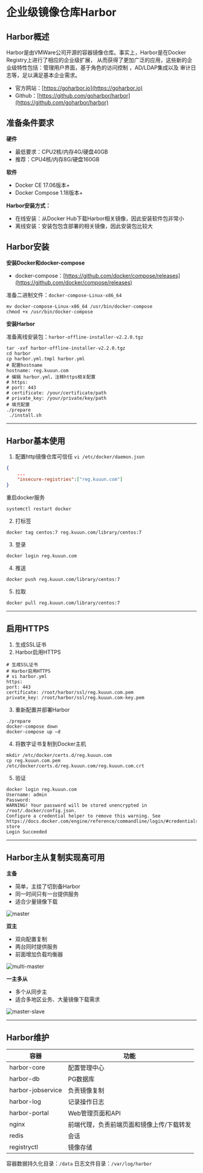 # 企业级镜像仓库Harbor

## Harbor概述

Harbor是由VMWare公司开源的容器镜像仓库。事实上，Harbor是在Docker Registry上进行了相应的企业级扩展， 从而获得了更加广泛的应用，这些新的企业级特性包括：管理用户界面，基于角色的访问控制 ，AD/LDAP集成以及 审计日志等，足以满足基本企业需求。

- 官方网站：[https://goharbor.io](https://goharbor.io)
- Github：[https://github.com/goharbor/harbor](https://github.com/goharbor/harbor)

## 准备条件要求

**硬件**

- 最低要求：CPU2核/内存4G/硬盘40GB
- 推荐：CPU4核/内存8G/硬盘160GB

**软件**

- Docker CE 17.06版本+ 
- Docker Compose 1.18版本+

**Harbor安装方式：** 

- 在线安装：从Docker Hub下载Harbor相关镜像，因此安装软件包非常小
- 离线安装：安装包包含部署的相关镜像，因此安装包比较大

## Harbor安装


**安装Docker和docker-compose**

- docker-compose：[https://github.com/docker/compose/releases](https://github.com/docker/compose/releases)

准备二进制文件：` docker-compose-Linux-x86_64 `

```shell
mv docker-compose-Linux-x86_64 /usr/bin/docker-compose
chmod +x /usr/bin/docker-compose
```

**安装Harbor**

准备离线安装包：` harbor-offline-installer-v2.2.0.tgz `

```shell
tar -xvf harbor-offline-installer-v2.2.0.tgz
cd harbor
cp harbor.yml.tmpl harbor.yml
# 配置hostname
hostname: reg.kuuun.com
# 编辑 harbor.yml，注释https相关配置
# https:
# port: 443
# certificate: /your/certificate/path
# private_key: /your/private/key/path
# 填充配置
./prepare
 ./install.sh
```
---
## Harbor基本使用

1. 配置http镜像仓库可信任 
` vi /etc/docker/daemon.json `
```json
{
    ...
    "insecure-registries":["reg.kuuun.com"]
} 
```
重启docker服务
```shell
systemctl restart docker
```
2. 打标签 
```shell
docker tag centos:7 reg.kuuun.com/library/centos:7
```
3. 登录
```shell
docker login reg.kuuun.com
```

4. 推送
```shelll
docker push reg.kuuun.com/library/centos:7
```

5. 拉取
```shell
docker pull reg.kuuun.com/library/centos:7
```

---

## 启用HTTPS

1. 生成SSL证书
2. Harbor启用HTTPS
```shell
# 生成SSL证书
# Harbor启用HTTPS
# vi harbor.yml 
https: 
port: 443 
certificate: /root/harbor/ssl/reg.kuuun.com.pem 
private_key: /root/harbor/ssl/reg.kuuun.com-key.pem 
```
3. 重新配置并部署Harbor
```shell
./prepare 
docker-compose down 
docker-compose up –d
```
4. 将数字证书复制到Docker主机 
```shell
mkdir /etc/docker/certs.d/reg.kuuun.com
cp reg.kuuun.com.pem /etc/docker/certs.d/reg.kuuun.com/reg.kuuun.com.crt 
```
5. 验证
```shell
docker login reg.kuuun.com
Username: admin
Password:
WARNING! Your password will be stored unencrypted in /root/.docker/config.json.
Configure a credential helper to remove this warning. See
https://docs.docker.com/engine/reference/commandline/login/#credentials-store
Login Succeeded
```

---

## Harbor主从复制实现高可用

**主备**

- 简单，主挂了切到备Harbor
- 同一时间只有一台提供服务
- 适合少量镜像下载

![master](../../../_media/harbor-master.jpg)

**双主**

- 双向配置复制
- 两台同时提供服务
- 前面增加负载均衡器

![multi-master](../../../_media/harbor-multi-master.jpg)

**一主多从**

- 多个从同步主 
- 适合多地区业务、大量镜像下载需求

![master-slave](../../../_media/harbor-master-slave.jpg)

---

## Harbor维护

| 容器              | 功能                                      |
| ----------------- | ----------------------------------------- |
| harbor-core       | 配置管理中心                              |
| harbor-db         | PG数据库                                  |
| harbor-jobservice | 负责镜像复制                              |
| harbor-log        | 记录操作日志                              |
| harbor-portal     | Web管理页面和API                          |
| nginx             | 前端代理，负责前端页面和镜像上传/下载转发 |
| redis             | 会话                                      |
| registryctl       | 镜像存储                                  |

容器数据持久化目录：` /data `
日志文件目录：` /var/log/harbor `
